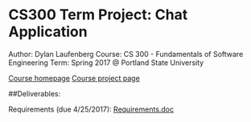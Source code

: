 # CS300 Term Project: Chat Application

Author: Dylan Laufenberg
Course: CS 300 - Fundamentals of Software Engineering
Term: Spring 2017 @ Portland State University

[Course homepage](http://web.cecs.pdx.edu/~xie/cs300-s17/cs300-s17.htm)
[Course project page](http://web.cecs.pdx.edu/~linbin/cs300Spring2017/Project/wiki.html)

##Deliverables:

Requirements (due 4/25/2017): [Requirements.doc](https://github.com/edev/CS300-term-project/blob/master/Requirements.doc)
